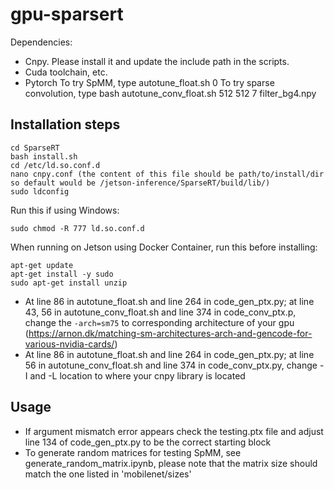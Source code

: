 # gpu-sparsert

Dependencies:
- Cnpy. Please install it and update the include path in the scripts.
- Cuda toolchain, etc. 
- Pytorch
To try SpMM, type autotune_float.sh 0
To try sparse convolution, type bash autotune_conv_float.sh 512 512 7 filter_bg4.npy

## Installation steps
```
cd SparseRT
bash install.sh
cd /etc/ld.so.conf.d
nano cnpy.conf (the content of this file should be path/to/install/dir so default would be /jetson-inference/SparseRT/build/lib/)
sudo ldconfig
```

Run this if using Windows:
```
sudo chmod -R 777 ld.so.conf.d
```

When running on Jetson using Docker Container, run this before installing:
```
apt-get update
apt-get install -y sudo
sudo apt-get install unzip
```

- At line 86 in autotune_float.sh and line 264 in code_gen_ptx.py; at line 43, 56 in autotune_conv_float.sh and line 374 in code_conv_ptx.p, change the `-arch=sm75` to corresponding architecture of your gpu (https://arnon.dk/matching-sm-architectures-arch-and-gencode-for-various-nvidia-cards/) 
- At line 86 in autotune_float.sh and line 264 in code_gen_ptx.py; at line 56 in autotune_conv_float.sh and line 374 in code_conv_ptx.py, change -I and -L location to where your cnpy library is located


## Usage
- If argument mismatch error appears check the testing.ptx file and adjust line 134 of code_gen_ptx.py to be the correct starting block
- To generate random matrices for testing SpMM, see generate_random_matrix.ipynb, please note that the matrix size should match the one listed in 'mobilenet/sizes'
